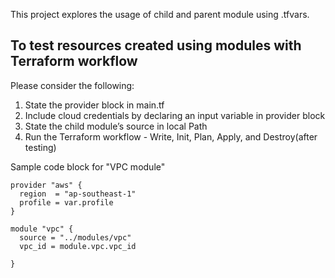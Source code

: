 This project explores the usage of child and parent module using .tfvars.


## To test resources created using modules with Terraform workflow

Please consider the following:
1. State the provider block in main.tf
2. Include cloud credentials by declaring an input variable in provider block
3. State the child module’s source in local Path
4. Run the Terraform workflow - Write, Init, Plan, Apply, and Destroy(after testing)

Sample code block for "VPC module"

```
provider "aws" {
  region  = "ap-southeast-1"
  profile = var.profile
}

module "vpc" {
  source = "../modules/vpc"
  vpc_id = module.vpc.vpc_id
  
}
```



